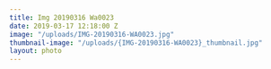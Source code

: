 ```yaml
---
title: Img 20190316 Wa0023
date: 2019-03-17 12:18:00 Z
image: "/uploads/IMG-20190316-WA0023.jpg"
thumbnail-image: "/uploads/{IMG-20190316-WA0023}_thumbnail.jpg"
layout: photo
---
```


